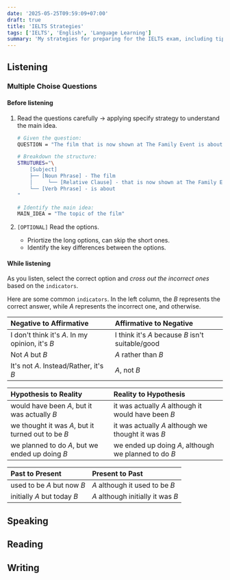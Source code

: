 ```yaml
---
date: '2025-05-25T09:59:09+07:00'
draft: true
title: 'IELTS Strategies'
tags: ['IELTS', 'English', 'Language Learning']
summary: 'My strategies for preparing for the IELTS exam, including tips on reading, writing, listening, and speaking sections.'
---
```


## Listening

### Multiple Choise Questions

#### Before listening

1. Read the questions carefully -> applying specify strategy to understand the main idea.

    ```bash {linenos=false}
    # Given the question:
    QUESTION = "The film that is now shown at The Family Event is about"

    # Breakdown the structure:
    STRUTURES="\
        [Subject]
        ├── [Noun Phrase] - The film
        │     └── [Relative Clause] - that is now shown at The Family Event
        └── [Verb Phrase] - is about
    "

    # Identify the main idea:
    MAIN_IDEA = "The topic of the film"
    ```

2. `[OPTIONAL]` Read the options.

    - Priortize the long options, can skip the short ones.
    - Identify the key differences between the options.

#### While listening

As you listen, select the correct option and *cross out the incorrect ones* based on the `indicators`.

Here are some common `indicators`. In the left column, the $B$ represents the correct answer, while $A$ represents the incorrect one, and otherwise.

| Negative to Affirmative | Affirmative to Negative |
| :--------------------- | :-------------- |
| I don't think it's $A$. In my opinion, it's $B$ | I think it's $A$ because $B$ isn't suitable/good |
| Not $A$ but $B$ | $A$ rather than $B$  |
| It's not $A$. Instead/Rather, it's $B$  | $A$, not $B$ |

| Hypothesis to Reality | Reality to Hypothesis |
| :-------------------- | :-------------------- |
| would have been $A$, but it was actually $B$ | it was actually $A$ although it would have been $B$ |
| we thought it was $A$, but it turned out to be $B$ | it was actually $A$ although we thought it was $B$ |
| we planned to do $A$, but we ended up doing $B$ | we ended up doing $A$, although we planned to do $B$ |

| Past to Present | Present to Past |
| :-------------- | :-------------- |
| used to be $A$ but now $B$ | $A$ although it used to be $B$ |
| initially $A$ but today $B$ | $A$ although initially it was $B$ |

## Speaking

## Reading

## Writing
